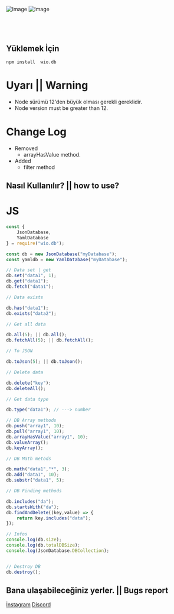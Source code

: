![Image](https://img.shields.io/npm/v/wio.db?color=%2351F9C0&label=Wio.db) 
![Image](https://img.shields.io/npm/dt/wio.db.svg?color=%2351FC0&maxAge=3600) 
#
<br>

## Yüklemek İçin
```npm
npm install  wio.db
```

# Uyarı || Warning
- Node sürümü 12'den büyük olması gerekli gereklidir.
- Node version must be greater than 12.

# Change Log
- Removed
  - arrayHasValue method.
- Added
  - filter method

## Nasıl Kullanılır? || how to use?

# JS
```javascript
const {
    JsonDatabase,
    YamlDatabase
} = require("wio.db");

const db = new JsonDatabase("myDatabase");
const yamldb = new YamlDatabase("myDatabase");

// Data set | get
db.set("data1", 1);
db.get("data1");
db.fetch("data1");

// Data exists

db.has("data1");
db.exists("data2");

// Get all data

db.all(5); || db.all();
db.fetchAll(5); || db.fetchAll();

// To JSON

db.toJson(5); || db.toJson();

// Delete data

db.delete("key");
db.deleteAll();

// Get data type

db.type("data1"); // ---> number

// DB Array methods
db.push("array1", 10);
db.pull("array1", 10);
db.arrayHasValue("array1", 10);
db.valueArray();
db.keyArray();

// DB Math metods

db.math("data1","*", 3);
db.add("data1", 10);
db.substr("data1", 5);

// DB Finding methods

db.includes("da");
db.startsWith("da");
db.findAndDelete((key,value) => {
    return key.includes("data");
});

// Infos
console.log(db.size);
console.log(db.totalDBSize);
console.log(JsonDatabase.DBCollection);


// Destroy DB
db.destroy();
```
## Bana ulaşabileceğiniz yerler. || Bugs report
[İnstagram](https://www.instagram.com/wioenena.q/)
[Discord](https://discord.gg/BwyEkW4Qax)
